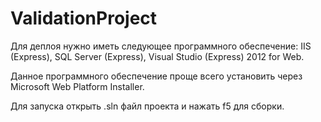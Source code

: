 ValidationProject
=================
Для деплоя нужно иметь следующее программного обеспечение:
IIS (Express),
SQL Server (Express),
Visual Studio (Express) 2012 for Web.

Данное программного обеспечение проще всего установить через Microsoft Web Platform Installer.

Для запуска открыть .sln файл проекта и нажать f5 для сборки.

